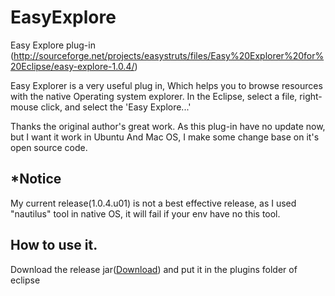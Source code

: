 EasyExplore
===========

Easy Explore plug-in (http://sourceforge.net/projects/easystruts/files/Easy%20Explorer%20for%20Eclipse/easy-explore-1.0.4/)

Easy Explorer is a very useful plug in, Which helps you to browse resources with the native Operating system explorer. In the Eclipse, select a file, right-mouse click, and select the 'Easy Explore...'

Thanks the original author's great work. As this plug-in have no update now, but I want it work in Ubuntu And Mac OS, I make some change base on it's open source code. 

## *Notice

My current release(1.0.4.u01) is not a best effective release, as I used "nautilus" tool in native OS, it will fail if your env have no this tool.


## How to use it.


Download the release jar([Download](https://github.com/houdejun214/EasyExplore/releases/download/1.0.4.u01/org.sf.easyexplore_1.0.4.u01.jar)) and put it in the plugins folder of eclipse

